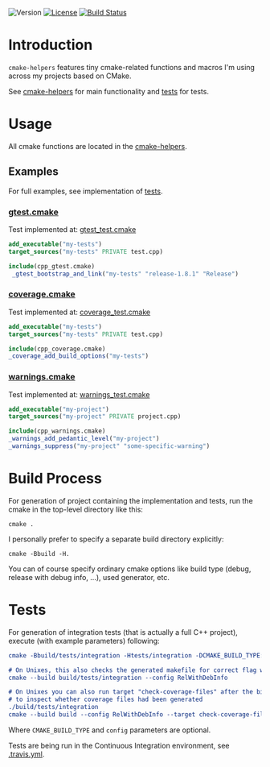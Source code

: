 ![Version](https://img.shields.io/badge/version-1.0.0-green.svg)
[![License](https://img.shields.io/badge/license-MIT_License-green.svg?style=flat)](LICENSE)
[![Build Status](https://travis-ci.org/karel-burda/cmake-helpers.svg?branch=master)](https://travis-ci.org/karel-burda/cmake-helpers)

# Introduction
`cmake-helpers` features tiny cmake-related functions and macros I'm using across my projects based on CMake.

See [cmake-helpers](cmake-helpers) for main functionality and [tests](tests) for tests.

# Usage
All cmake functions are located in the [cmake-helpers](cmake-helpers).

## Examples
For full examples, see implementation of [tests](tests/integration).

### [gtest.cmake](cmake-helpers/gtest.cmake)
Test implemented at: [gtest_test.cmake](tests/integration/gtest_test.cmake)
```cmake
add_executable("my-tests")
target_sources("my-tests" PRIVATE test.cpp)

include(cpp_gtest.cmake)
 _gtest_bootstrap_and_link("my-tests" "release-1.8.1" "Release")
```

### [coverage.cmake](cmake-helpers/coverage.cmake)
Test implemented at: [coverage_test.cmake](tests/integration/coverage_test.cmake)
```cmake
add_executable("my-tests")
target_sources("my-tests" PRIVATE test.cpp)

include(cpp_coverage.cmake)
_coverage_add_build_options("my-tests")
```

### [warnings.cmake](cmake-helpers/warnings.cmake)
Test implemented at: [warnings_test.cmake](tests/integration/warnings_test.cmake)
```cmake
add_executable("my-project")
target_sources("my-project" PRIVATE project.cpp)

include(cpp_warnings.cmake)
_warnings_add_pedantic_level("my-project")
_warnings_suppress("my-project" "some-specific-warning")
```

# Build Process
For generation of project containing the implementation and tests, run the cmake in the top-level directory like this:

`cmake .`

I personally prefer to specify a separate build directory explicitly:

`cmake -Bbuild -H.`

You can of course specify ordinary cmake options like build type (debug, release with debug info, ...), used generator, etc.

# Tests
For generation of integration tests (that is actually a full C++ project), execute (with example parameters) following:

```cmake
cmake -Bbuild/tests/integration -Htests/integration -DCMAKE_BUILD_TYPE:STRING=RelWithDebInfo

# On Unixes, this also checks the generated makefile for correct flag when used with -G "Unix Makefiles"
cmake --build build/tests/integration --config RelWithDebInfo

# On Unixes you can also run target "check-coverage-files" after the binary was executed
# to inspect whether coverage files had been generated
./build/tests/integration
cmake --build build --config RelWithDebInfo --target check-coverage-files
```

Where `CMAKE_BUILD_TYPE` and `config` parameters are optional.

Tests are being run in the Continuous Integration environment, see [.travis.yml](.travis.yml).
